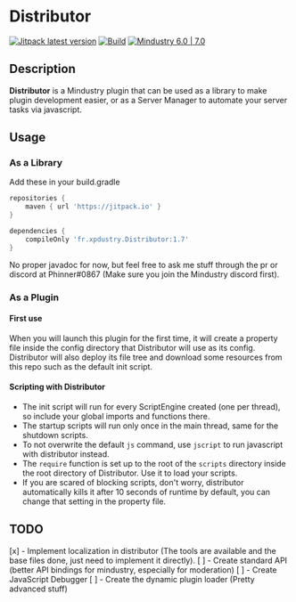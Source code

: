 # Distributor

[![Jitpack latest version](https://jitpack.io/v/Xpdustry/Distributor.svg)](https://jitpack.io/#Xpdustry/Distributor)
[![Build](https://github.com/Xpdustry/Distributor/actions/workflows/build.yml/badge.svg?branch=master)](https://github.com/Xpdustry/Distributor/actions/workflows/build.yml)
[![Mindustry 6.0 | 7.0 ](https://img.shields.io/badge/Mindustry-6.0%20%7C%207.0-ffd37f)](https://github.com/Anuken/Mindustry/releases)

## Description

**Distributor** is a Mindustry plugin that can be used as a library to make plugin development easier, or as a Server Manager to automate your server tasks via javascript.

## Usage

### As a Library

Add these in your build.gradle

```gradle
repositories {
    maven { url 'https://jitpack.io' }
}

dependencies {
    compileOnly 'fr.xpdustry.Distributor:1.7'
}
```

No proper javadoc for now, but feel free to ask me stuff through the pr or discord at Phinner#0867 (Make sure you join the Mindustry discord first).

### As a Plugin

#### First use

When you will launch this plugin for the first time, it will create a property file inside the config directory that Distributor will use as its config.
Distributor will also deploy its file tree and download some resources from this repo such as the default init script.

#### Scripting with Distributor

- The init script will run for every ScriptEngine created (one per thread), so include your global imports and functions there.
- The startup scripts will run only once in the main thread, same for the shutdown scripts.
- To not overwrite the default `js` command, use `jscript` to run javascript with distributor instead.
- The `require` function is set up to the root of the `scripts` directory inside the root directory of Distributor. Use it to load your scripts.
- If you are scared of blocking scripts, don't worry, distributor automatically kills it after 10 seconds of runtime by default, you can change that setting in the property file.

## TODO

[x] - Implement localization in distributor (The tools are available and the base files done, just need to implement it directly).
[ ] - Create standard API (better API bindings for mindustry, especially for moderation)
[ ] - Create JavaScript Debugger
[ ] - Create the dynamic plugin loader (Pretty advanced stuff)
